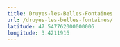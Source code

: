 ```yaml
---
title: Druyes-les-Belles-Fontaines
url: /druyes-les-belles-fontaines/
latitude: 47.547762000000006
longitude: 3.4211916
---
```

